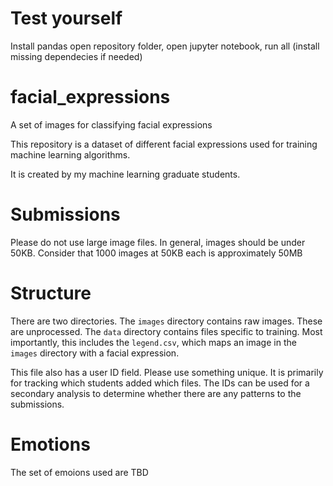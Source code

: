 # Test yourself
Install pandas
open repository folder, open jupyter notebook, run all (install missing dependecies if needed)
# facial_expressions
A set of images for classifying facial expressions

This repository is a dataset of different facial expressions used for 
training machine learning algorithms.

It is created by my machine learning graduate students.

# Submissions
Please do not use large image files. In general, images should be under 50KB.
Consider that 1000 images at 50KB each is approximately 50MB

# Structure
There are two directories. The `images` directory contains raw images. These
are unprocessed. The `data` directory contains files specific to training.
Most importantly, this includes the `legend.csv`, which maps an image in the
`images` directory with a facial expression. 

This file also has a user ID field. Please use something unique.
It is primarily for tracking which students added which files.
The IDs can be used for a secondary analysis to determine
whether there are any patterns to the submissions.

# Emotions
The set of emoions used are TBD
